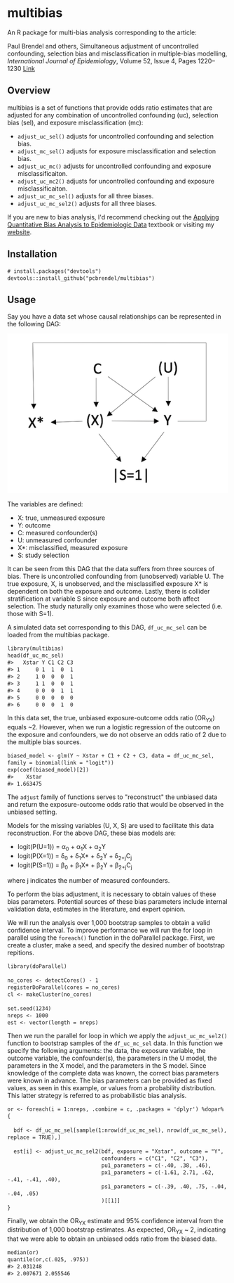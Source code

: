 # multibias
An R package for multi-bias analysis corresponding to the article:

Paul Brendel and others, Simultaneous adjustment of uncontrolled confounding, selection bias and misclassification in multiple-bias modelling, *International Journal of Epidemiology*, Volume 52, Issue 4, Pages 1220–1230
[Link](https://doi.org/10.1093/ije/dyad001)

## Overview

multibias is a set of functions that provide odds ratio estimates that are adjusted for any combination of uncontrolled confounding (uc), selection bias (sel), and exposure misclassification (mc):

  - `adjust_uc_sel()` adjusts for uncontrolled confounding and selection bias.
  - `adjust_mc_sel()` adjusts for exposure misclassification and selection bias.
  - `adjust_uc_mc()` adjusts for uncontrolled confounding and exposure misclassificaiton.
  - `adjust_uc_mc2()` adjusts for uncontrolled confounding and exposure misclassificaiton.
  - `adjust_uc_mc_sel()` adjusts for all three biases.
  - `adjust_uc_mc_sel2()` adjusts for all three biases.
 
If you are new to bias analysis, I'd recommend checking out the [Applying Quantitative Bias Analysis to Epidemiologic Data](https://www.springer.com/us/book/9780387879604) textbook or visiting my [website](https://www.paulbrendel.com/).

## Installation

```{r, eval = FALSE}
# install.packages("devtools")
devtools::install_github("pcbrendel/multibias")
```

## Usage

Say you have a data set whose causal relationships can be represented in the following DAG:

![uc_mc_sel_DAG](DAGs/uc_mc_sel_DAG.png)

The variables are defined:
 - X: true, unmeasured exposure
 - Y: outcome
 - C: measured confounder(s)
 - U: unmeasured confounder
 - X*: misclassified, measured exposure
 - S: study selection

It can be seen from this DAG that the data suffers from three sources of bias. There is uncontrolled confounding from (unobserved) variable U. The true exposure, X, is unobserved, and the misclassified exposure X* is dependent on both the exposure and outcome. Lastly, there is collider stratification at variable S since exposure and outcome both affect selection. The study naturally only examines those who were selected (i.e. those with S=1).

A simulated data set corresponding to this DAG, `df_uc_mc_sel` can be loaded from the multibias package. 

```{r, eval = TRUE}
library(multibias)
head(df_uc_mc_sel)
#>   Xstar Y C1 C2 C3
#> 1     0 1  1  0  1
#> 2     1 0  0  0  1
#> 3     1 1  0  0  1
#> 4     0 0  0  1  1
#> 5     0 0  0  0  0
#> 6     0 0  0  1  0
```

In this data set, the true, unbiased exposure-outcome odds ratio (OR<sub>YX</sub>) equals ~2. However, when we run a logistic regression of the outcome on the exposure and confounders, we do not observe an odds ratio of 2 due to the multiple bias sources.

```{r, eval = TRUE}
biased_model <- glm(Y ~ Xstar + C1 + C2 + C3, data = df_uc_mc_sel, family = binomial(link = "logit"))
exp(coef(biased_model)[2])
#>    Xstar
#> 1.663475
```

The `adjust` family of functions serves to "reconstruct" the unbiased data and return the exposure-outcome odds ratio that would be observed in the unbiased setting.

Models for the missing variables (U, X, S) are used to facilitate this data reconstruction. For the above DAG, these bias models are:
 - logit(P(U=1)) = &alpha;<sub>0</sub> + &alpha;<sub>1</sub>X + &alpha;<sub>2</sub>Y
 - logit(P(X=1)) = &delta;<sub>0</sub> + &delta;<sub>1</sub>X* + &delta;<sub>2</sub>Y + &delta;<sub>2+j</sub>C<sub>j</sub>
 - logit(P(S=1)) = &beta;<sub>0</sub> + &beta;<sub>1</sub>X* + &beta;<sub>2</sub>Y + &beta;<sub>2+j</sub>C<sub>j</sub>

where j indicates the number of measured confounders. 

To perform the bias adjustment, it is necessary to obtain values of these bias parameters. Potential sources of these bias parameters include internal validation data, estimates in the literature, and expert opinion.

We will run the analysis over 1,000 bootstrap samples to obtain a valid confidence interval. To improve performance we will run the for loop in parallel using the `foreach()` function in the doParallel package. First, we create a cluster, make a seed, and specify the desired number of bootstrap repitions.

```{r, eval = TRUE}
library(doParallel)

no_cores <- detectCores() - 1
registerDoParallel(cores = no_cores)
cl <- makeCluster(no_cores)

set.seed(1234)
nreps <- 1000
est <- vector(length = nreps)
```

Then we run the parallel for loop in which we apply the `adjust_uc_mc_sel2()` function to bootstrap samples of the `df_uc_mc_sel` data. In this function we specify the following arguments: the data, the exposure variable, the outcome variable, the confounder(s), the parameters in the U model, the parameters in the X model, and the parameters in the S model. Since knowledge of the complete data was known, the correct bias parameters were known in advance. The bias parameters can be provided as fixed values, as seen in this example, or values from a probability distribution. This latter strategy is referred to as probabilistic bias analysis.

```{r, eval = TRUE}
or <- foreach(i = 1:nreps, .combine = c, .packages = 'dplyr') %dopar% {
  
  bdf <- df_uc_mc_sel[sample(1:nrow(df_uc_mc_sel), nrow(df_uc_mc_sel), replace = TRUE),]
  
  est[i] <- adjust_uc_mc_sel2(bdf, exposure = "Xstar", outcome = "Y",
                              confounders = c("C1", "C2", "C3"),
                              pu1_parameters = c(-.40, .38, .46),
                              px1_parameters = c(-1.61, 2.71, .62, -.41, -.41, .40), 
                              ps1_parameters = c(-.39, .40, .75, -.04, -.04, .05)
                              )[[1]]
}
```
Finally, we obtain the OR<sub>YX</sub> estimate and 95% confidence interval from the distribution of 1,000 bootstrap estimates. As expected, OR<sub>YX</sub> ~ 2, indicating that we were able to obtain an unbiased odds ratio from the biased data.

```{r, eval = TRUE}
median(or)
quantile(or,c(.025, .975))
#> 2.031248
#> 2.007671 2.055546
```


